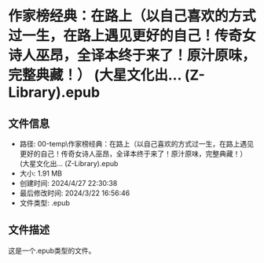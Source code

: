 ﻿# 作家榜经典：在路上（以自己喜欢的方式过一生，在路上遇见更好的自己！传奇女诗人巫昂，全译本终于来了！原汁原味，完整典藏！） (大星文化出... (Z-Library).epub

## 文件信息
- 路径: 00-temp\作家榜经典：在路上（以自己喜欢的方式过一生，在路上遇见更好的自己！传奇女诗人巫昂，全译本终于来了！原汁原味，完整典藏！） (大星文化出... (Z-Library).epub
- 大小: 1.91 MB
- 创建时间: 2024/4/27 22:30:38
- 最后修改时间: 2024/3/22 16:56:46
- 文件类型: .epub

## 文件描述
这是一个.epub类型的文件。

